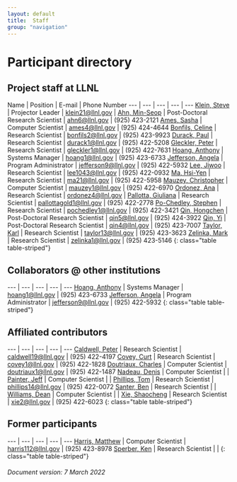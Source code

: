 ```yaml
---
layout: default
title:  Staff
group: "navigation"
---
```


# Participant directory

## Project staff at LLNL

Name | Position | E-mail | Phone Number
--- | --- | --- | --- | ---
[Klein, Steve][klein] | Projector Leader | klein21@llnl.gov |
[Ahn, Min-Seop][ames] | Post-Doctoral Research Scientist | ahn6@llnl.gov | (925) 423-2121
[Ames, Sasha][ames] | Computer Scientist | ames4@llnl.gov | (925) 424-4644
[Bonfils, Celine][bonfils] | Research Scientist | bonfils2@llnl.gov | (925) 423-9923
[Durack, Paul][durack] | Research Scientist | durack1@llnl.gov | (925) 422-5208
[Gleckler, Peter][gleckler] | Research Scientist | gleckler1@llnl.gov | (925) 422-7631
[Hoang, Anthony][hoang] | Systems Manager | hoang1@llnl.gov | (925) 423-6733
[Jefferson, Angela][jefferson] | Program Administrator | jefferson9@llnl.gov | (925) 422-5932
[Lee, Jiwoo][lee] | Research Scientist | lee1043@llnl.gov | (925) 422-0932
[Ma, Hsi-Yen][ma] | Research Scientist | ma21@llnl.gov | (925) 422-5958
[Mauzey, Christopher][mauzey] | Computer Scientist | mauzey1@llnl.gov | (925) 422-6970
[Ordonez, Ana][ordonez] | Research Scientist | ordonez4@llnl.gov | 
[Pallotta, Giuliana][pallotta] | Research Scientist | pallottagold1@llnl.gov | (925) 422-2778
[Po-Chedley, Stephen][pochedley] | Research Scientist | pochedley1@llnl.gov | (925) 422-3421
[Qin, Hongchen][qin5] | Post-Doctoral Research Scientist | qin5@llnl.gov | (925) 424-3922
[Qin, Yi][qin4] | Post-Doctoral Research Scientist | qin4@llnl.gov | (925) 423-7007
[Taylor, Karl][taylor] | Research Scientist | taylor13@llnl.gov | (925) 423-3623
[Zelinka, Mark][zelinka] | Research Scientist | zelinka1@llnl.gov | (925) 423-5146
{: class="table table-striped"}

## Collaborators @ other institutions

--- | --- | --- | --- | ---
[Hoang, Anthony][hoang] | Systems Manager | hoang1@llnl.gov | (925) 423-6733
[Jefferson, Angela][jefferson] | Program Administrator | jefferson9@llnl.gov | (925) 422-5932
{: class="table table-striped"}

## Affiliated contributors

--- | --- | --- | --- | ---
[Caldwell, Peter][caldwell] | Research Scientist | caldwell19@llnl.gov | (925) 422-4197
[Covey, Curt][covey] | Research Scientist | covey1@llnl.gov | (925) 422-1828
[Doutriaux, Charles][doutriaux] | Computer Scientist | doutriaux1@llnl.gov | (925) 422-1487
[Nadeau, Denis][nadeau] | Computer Scientist | |
[Painter, Jeff][painter] | Computer Scientist | |
[Phillips, Tom][phillips] | Research Scientist | phillips14@llnl.gov | (925) 422-0072
[Santer, Ben][santer] | Research Scientist | |
[Williams, Dean][williams] | Computer Scientist	 | |
[Xie, Shaocheng][xie] | Research Scientist | xie2@llnl.gov | (925) 422-6023
{: class="table table-striped"}

## Former participants

--- | --- | --- | --- | ---
[Harris, Matthew][harris] | Computer Scientist | harris112@llnl.gov | (925) 423-8978
[Sperber, Ken][sperber] | Research Scientist | |
{: class="table table-striped"}

###### Document version: 7 March 2022


[ahn]: {{site.baseurl}}/staff/ahn6
[ames]: {{site.baseurl}}/staff/ames
[bonfils]: {{site.baseurl}}/staff/bonfils
[caldwell]: {{site.baseurl}}/staff/caldwell
[covey]: {{site.baseurl}}/staff/covey
[doutriaux]: {{site.baseurl}}/staff/doutriaux
[durack]: {{site.baseurl}}/staff/durack
[gleckler]: {{site.baseurl}}/staff/gleckler
[harris]: {{site.baseurl}}/staff/harris
[hoang]: {{site.baseurl}}/staff/hoang
[klein]: https://people.llnl.gov/klein21
[lee]: {{site.baseurl}}/staff/lee1043
[ma]: https://people.llnl.gov/ma21
[mauzey]: https://people.llnl.gov/mauzey1
[ordonez]: https://people.llnl.gov/ordonez4
[nadeau]: {{site.baseurl}}/staff/nadeau
[painter]: {{site.baseurl}}/staff/painter
[pallotta]: https://people.llnl.gov/pallottagold1
[phillips]: {{site.baseurl}}/staff/phillips
[pochedley]: https://people.llnl.gov/pochedley1
[qin5]: https://people.llnl.gov/qin5
[qin4]: https://people.llnl.gov/qin4
[santer]: {{site.baseurl}}/staff/santer
[sperber]: {{site.baseurl}}/staff/sperber
[taylor]: {{site.baseurl}}/staff/taylor
[williams]:{{site.baseurl}}/staff/williams
[jefferson]: {{site.baseurl}}/staff/jefferson
[xie]: {{site.baseurl}}/staff/Xie
[zelinka]: https://markdzelinka.wordpress.com/
